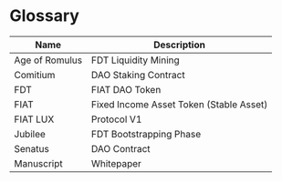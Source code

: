 # Glossary

| Name           | Description                             |
| -------------- | --------------------------------------- |
| Age of Romulus | FDT Liquidity Mining                    |
| Comitium       | DAO Staking Contract                    |
| FDT            | FIAT DAO Token                          |
| FIAT           | Fixed Income Asset Token (Stable Asset) |
| FIAT LUX       | Protocol V1                             |
| Jubilee        | FDT Bootstrapping Phase                 |
| Senatus        | DAO Contract                            |
| Manuscript     | Whitepaper                              |
